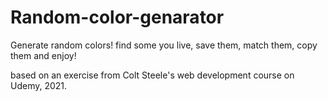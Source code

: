 # Random-color-genarator

Generate random colors!
find some you live, save them, match them, copy them and enjoy!

based on an exercise from Colt Steele's web development course on Udemy, 2021. 
